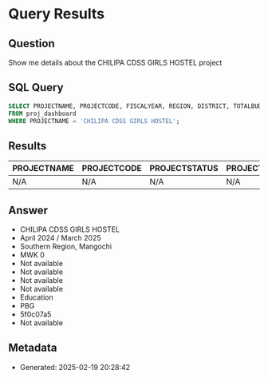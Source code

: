 # Query Results

## Question
Show me details about the CHILIPA CDSS GIRLS HOSTEL project

## SQL Query
```sql
SELECT PROJECTNAME, PROJECTCODE, FISCALYEAR, REGION, DISTRICT, TOTALBUDGET, PROJECTSTATUS, CONTRACTORNAME, STARTDATE, TOTALEXPENDITURETODATE, PROJECTSECTOR, FUNDINGSOURCE, LASTVISIT 
FROM proj_dashboard 
WHERE PROJECTNAME = 'CHILIPA CDSS GIRLS HOSTEL';
```

## Results
| PROJECTNAME | PROJECTCODE | PROJECTSTATUS | PROJECTSECTOR | REGION | DISTRICT | TOTALBUDGET | COMPLETIONPERCENTAGE |
| --- | --- | --- | --- | --- | --- | --- | --- |
| N/A | N/A | N/A | N/A | N/A | N/A | N/A | N/A |


## Answer
- CHILIPA CDSS GIRLS HOSTEL
- April 2024 / March 2025
- Southern Region, Mangochi
- MWK 0
- Not available
- Not available
- Not available
- Not available
- Education
- PBG
- 5f0c07a5
- Not available

## Metadata
- Generated: 2025-02-19 20:28:42
